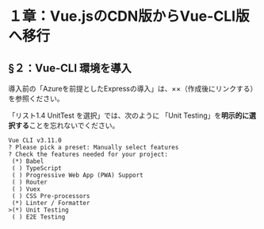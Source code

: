 # １章：Vue.jsのCDN版からVue-CLI版へ移行

## §２：Vue-CLI 環境を導⼊

導入前の「Azureを前提としたExpressの導入」は、××（作成後にリンクする）を参照ください。


「リスト1.4 UnitTest を選択」では、次のように
「Unit Testing」を**明示的に選択する**ことを忘れないでください。

```
Vue CLI v3.11.0
? Please pick a preset: Manually select features
? Check the features needed for your project:
 (*) Babel
 ( ) TypeScript
 ( ) Progressive Web App (PWA) Support
 ( ) Router
 ( ) Vuex
 ( ) CSS Pre-processors
 (*) Linter / Formatter
>(*) Unit Testing
 ( ) E2E Testing                                            
```


